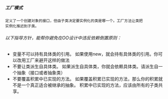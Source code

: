 ##### 工厂模式
    定义了一个创建对象的接口，但由子类决定要实例化的类是哪一个。工厂方法让类把 
    实例化推迟到子类。

###### 以下指导方针，能帮你避免在OO设计中违反依赖倒置原则：
 - 变量不可以持有具体类的引用。
        如果使用new，就会持有具体类的引用。你可以改用工厂来避开这样的做法
 - 不要让类派生自具体类。
        如果派生自具体类，你就会依赖具体类。请派生自一个抽象（接口或者抽象类）
 - 不要覆盖积累中已实现的方法。
        如果覆盖积累已实现的方法，那么你的积累就不是一个真正适合被继承的抽象。
        积累中已实现的方法，应该由所有的子类共享。